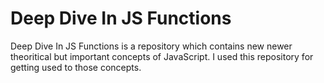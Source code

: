 # Deep Dive In JS Functions
 Deep Dive In JS Functions is a repository which contains new newer theoritical but important concepts of JavaScript. I used this repository for  getting used to those concepts.
